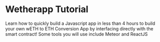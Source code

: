 # Wetherapp Tutorial 
Learn how to quickly build a Javascript app in less than 4 hours to build your own wETH to ETH Conversion App by interfacing directly with the smart contract! Some tools you will use include Meteor and ReactJS
